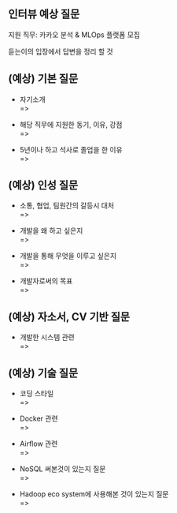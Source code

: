 ## 인터뷰 예상 질문

지원 직무: 카카오 분석 & MLOps 플랫폼 모집 


듣는이의 입장에서 답변을 정리 할 것    
## (예상) 기본 질문

- 자기소개    
=>   

- 해당 직무에 지원한 동기, 이유, 강점              
=>         

- 5년이나 하고 석사로 졸업을 한 이유    
=>   

## (예상) 인성 질문 


- 소통, 협업, 팀원간의 갈등시 대처     
=>          

- 개발을 왜 하고 싶은지    
=>     

- 개발을 통해 무엇을 이루고 싶은지    
=>         

- 개발자로써의 목표     
=>          


## (예상) 자소서, CV 기반 질문
- 개발한 시스템 관련    
=>     




## (예상) 기술 질문
- 코딩 스타일    
=>     

- Docker 관련    
=>     

- Airflow 관련    
=>      

- NoSQL 써본것이 있는지 질문    
=>      

- Hadoop eco system에 사용해본 것이 있는지 질문    
=>      

